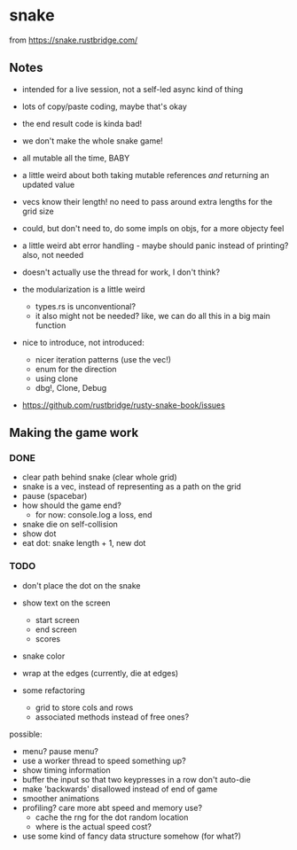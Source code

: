 # snake

from https://snake.rustbridge.com/

## Notes

- intended for a live session, not a self-led async kind of thing
- lots of copy/paste coding, maybe that's okay
- the end result code is kinda bad!
- we don't make the whole snake game!

- all mutable all the time, BABY
- a little weird about both taking mutable references _and_ returning an updated
    value
- vecs know their length! no need to pass around extra lengths for the grid size
- could, but don't need to, do some impls on objs, for a more objecty feel
- a little weird abt error handling
      - maybe should panic instead of printing? also, not needed
- doesn't actually use the thread for work, I don't think?
- the modularization is a little weird
  - types.rs is unconventional?
  - it also might not be needed? like, we can do all this in a big main function


- nice to introduce, not introduced:
  - nicer iteration patterns (use the vec!)
  - enum for the direction
  - using clone
  - dbg!, Clone, Debug

- https://github.com/rustbridge/rusty-snake-book/issues

## Making the game work

### DONE
- clear path behind snake (clear whole grid)
- snake is a vec, instead of representing as a path on the grid
- pause (spacebar)
- how should the game end?
  - for now: console.log a loss, end
- snake die on self-collision
- show dot
- eat dot: snake length + 1, new dot

### TODO

- don't place the dot on the snake
- show text on the screen
    - start screen
    - end screen
    - scores
- snake color
- wrap at the edges (currently, die at edges)

- some refactoring
    - grid to store cols and rows
    - associated methods instead of free ones?

possible:
- menu? pause menu?
- use a worker thread to speed something up?
- show timing information
- buffer the input so that two keypresses in a row don't auto-die
- make 'backwards' disallowed instead of end of game
- smoother animations
- profiling? care more abt speed and memory use?
  - cache the rng for the dot random location
  - where is the actual speed cost?
- use some kind of fancy data structure somehow (for what?)
